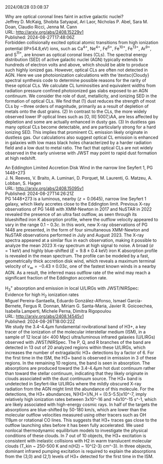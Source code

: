 2024/08/28 03:08:37  

Why are optical coronal lines faint in active galactic nuclei?  
Jeffrey D. McKaig, Shobita Satyapal, Ari Laor, Nicholas P. Abel, Sara M. Doan, Claudio Ricci, Jenna M. Cann  
URL: http://arxiv.org/abs/2408.15229v1  
Published: 2024-08-27T17:48:06Z  
  Forbidden collisionally excited optical atomic transitions from high ionization potential (IP$\geq$54.8\,eV) ions, such as Ca$^{\mathrm{4+}}$, Ne$^{\mathrm{4+}}$, Fe$^{\mathrm{6+}}$, Fe$^{\mathrm{10+}}$, Fe$^{\mathrm{13+}}$, Ar$^{\mathrm{9+}}$, and S$^{\mathrm{11+}}$, are known as optical coronal lines (CLs). The spectral energy distribution (SED) of active galactic nuclei (AGN) typically extends to hundreds of electron volts and above, which should be able to produce such highly ionized gas. However, optical CLs are often not detected in AGN. Here we use photoionization calculations with the \textsc{Cloudy} spectral synthesis code to determine possible reasons for the rarity of these optical CLs. We calculate CL luminosities and equivalent widths from radiation pressure confined photoionized gas slabs exposed to an AGN continuum. We consider the role of dust, metallicity, and ionizing SED in the formation of optical CLs. We find that (1) dust reduces the strength of most CLs by $\sim$three orders of magnitude, primarily as a result of depletion of metals onto the dust grains. (2) In contrast to the CLs, the more widely observed lower IP optical lines such as [O\, III] 5007\,\AA, are less affected by depletion and some are actually enhanced in dusty gas. (3) In dustless gas many optical CLs become detectable, and are particularly strong for a hard ionizing SED. This implies that prominent CL emission likely originate in dustless gas. Our calculations also suggest optical CL emission is enhanced in galaxies with low mass black holes characterized by a harder radiation field and a low dust to metal ratio. The fact that optical CLs are not widely observed in the early universe with JWST may point to rapid dust formation at high redshift.   

An Eddington Limited Accretion Disk Wind in the narrow line Seyfert 1,
  PG 1448+273  
J. N. Reeves, V. Braito, A. Luminari, D. Porquet, M. Laurenti, G. Matzeu, A. Lobban, S. Hagen  
URL: http://arxiv.org/abs/2408.15095v1  
Published: 2024-08-27T14:26:21Z  
  PG 1448+273 is a luminous, nearby ($z=0.0645$), narrow line Seyfert 1 galaxy, which likely accretes close to the Eddington limit. Previous X-ray observations of PG 1448 with XMM-Newton in 2017 and NuSTAR in 2022 revealed the presence of an ultra fast outflow, as seen through its blueshifted iron K absorption profile, where the outflow velocity appeared to vary in the range $0.1-0.3c$. In this work, new X-ray observations of PG 1448 are presented, in the form of four simultaneous XMM-Newton and NuSTAR observations performed in July and August 2023. The X-ray spectra appeared at a similar flux in each observation, making it possible to analyze the mean 2023 X-ray spectrum at high signal to noise. A broad ($\sigma=1$ keV) and highly blue-shifted ($E=9.8\pm0.4$ keV) iron K absorption profile is revealed in the mean spectrum. The profile can be modeled by a fast, geometrically thick accretion disk wind, which reveals a maximum terminal velocity of $v_{\infty}=-0.43\pm0.03c$, one of the fastest known winds in a nearby AGN. As a result, the inferred mass outflow rate of the wind may reach a significant fraction of the Eddington accretion rate.   

H$_3^+$ absorption and emission in local U/LIRGs with JWST/NIRSpec:
  Evidence for high H$_2$ ionization rates  
Miguel Pereira-Santaella, Eduardo González-Alfonso, Ismael García-Bernete, Fergus R. Donnan, Miriam G. Santa-Maria, Javier R. Goicoechea, Isabella Lamperti, Michele Perna, Dimitra Rigopoulou  
URL: http://arxiv.org/abs/2408.14545v1  
Published: 2024-08-26T18:00:22Z  
  We study the 3.4-4.4$\mu$m fundamental rovibrational band of H3+, a key tracer of the ionization of the molecular interstellar medium (ISM), in a sample of 12 local (d&lt; 400 Mpc) ultra/luminous infrared galaxies (U/LIRGs) observed with JWST/NIRSpec. The P, Q, and R branches of the band are detected in 13 out of 20 analyzed regions within these U/LIRGs, which increases the number of extragalactic H3+ detections by a factor of 6. For the first time in the ISM, the H3+ band is observed in emission in 3 of these regions. In the remaining 10 regions, the band is seen in absorption. The absorptions are produced toward the 3.4-4.4$\mu$m hot dust continuum rather than toward the stellar continuum, indicating that they likely originate in clouds associated with the dust continuum source. The H3+ band is undetected in Seyfert-like U/LIRGs where the mildly obscured X-ray radiation from the AGN might limit the abundance of this molecule. For the detections, the H3+ abundances, N(H3+)/N_H = (0.5-5.5)x10^-7, imply relatively high ionization rates between 3x10^-16 and &gt;4x10^-15 s^-1, which are likely associated with high-energy cosmic rays. In half of the targets the absorptions are blue-shifted by 50-180 km/s, which are lower than the molecular outflow velocities measured using other tracers such as OH 119$\mu$m or rotational CO lines. This suggests that H3+ traces gas close to the outflow launching sites before it has been fully accelerated. We used nonlocal thermodynamic equilibrium models to investigate the physical conditions of these clouds. In 7 out of 10 objects, the H3+ excitation is consistent with inelastic collisions with H2 in warm translucent molecular clouds (T_kin ~ 250-500 K and n(H2) ~ 10^(2-3) cm^-3). In three objects, dominant infrared pumping excitation is required to explain the absorptions from the (3,0) and (2,1) levels of H3+ detected for the first time in the ISM.   

